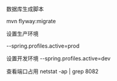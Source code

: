 数据库生成脚本

mvn flyway:migrate

设置生产环境

--spring.profiles.active=prod

设置开发环境
--spring.profiles.active=dev

查看端口占用
netstat -ap | grep 8082